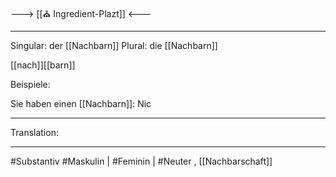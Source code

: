 ---> [[⛪ Ingredient-Plazt]] <---

---

Singular: der [[Nachbarn]]
Plural: die [[Nachbarn]]

[[nach]][[barn]]

Beispiele:

Sie haben einen [[Nachbarn]]: Nic

---
Translation:


---

#Substantiv
#Maskulin  | #Feminin | #Neuter 
, [[Nachbarschaft]]